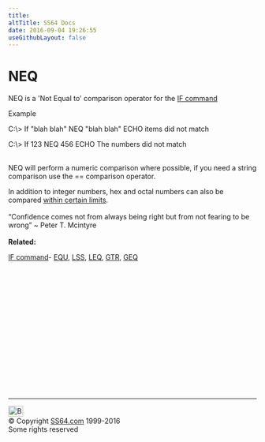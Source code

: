 ```yaml
---
title:
altTitle: SS64 Docs
date: 2016-09-04 19:26:55
useGithubLayout: false
---
```

<!-- #BeginLibraryItem "/Library/head_nt.lbi" --><!-- #EndLibraryItem --><h1>NEQ</h1>
<p>NEQ is a 'Not Equal to' comparison operator for the <a href="if.html">IF command</a> </p>
<p>Example</p>
<p class="code">C:\&gt; If "blah blah" NEQ "blah blah" ECHO items did not match </p>
<p class="code">C:\&gt; If 123 NEQ 456 ECHO The numbers did not match </p>
<p><br>
NEQ will perform a numeric comparison where possible, if you need a string comparison use the <span class="code">==</span> comparison operator.<br>
</p>
<p>In addition to integer numbers, hex and octal numbers can also be compared <a href="syntax-wildcards.html#numeric">within certain limits</a>.<br>
<br>
<span class="quote">“Confidence comes not from always being right but from not fearing to be wrong” ~ Peter T. Mcintyre </span><br>
<b><br>
Related:</b></p>
<p><a href="if.html">IF command</a>- <a href="equ.html"> EQU</a>,  <a href="lss.html">LSS</a>, <a href="leq.html">LEQ</a>, <a href="gtr.html">GTR</a>, <a href="geq.html">GEQ</a></p><!-- #BeginLibraryItem "/Library/foot_nt.lbi" --><p>
<!-- windows300 -->
<ins class="adsbygoogle" style="display:inline-block;width:300px;height:250px" data-ad-client="ca-pub-6140977852749469" data-ad-slot="7649547908"></ins>
<script>
(adsbygoogle = window.adsbygoogle || []).push({});
</script></p>
<hr>
<div id="bl" class="footer"><a href="neq.html#"><img src="../images/top.png" width="30" height="22" alt="Back to the Top"></a></div>
<div id="br" class="footer, tagline">© Copyright <a href="../index.html">SS64.com</a> 1999-2016<br>
Some rights reserved</div><!-- #EndLibraryItem -->

